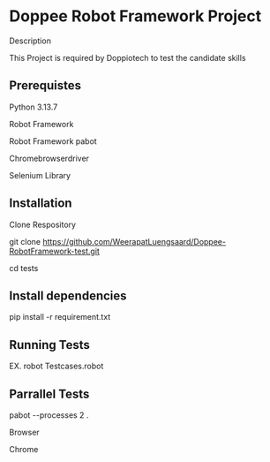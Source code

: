 # Doppee Robot Framework Project

Description

This Project is required by Doppiotech to test the candidate skills

## Prerequistes

  Python 3.13.7
  
  Robot Framework
  
  Robot Framework pabot
  
  Chromebrowserdriver
  
  Selenium Library
  
## Installation

Clone Respository

git clone https://github.com/WeerapatLuengsaard/Doppee-RobotFramework-test.git

cd tests

## Install dependencies

pip install -r requirement.txt


## Running Tests

EX. robot Testcases.robot

## Parrallel Tests

pabot --processes 2 .

Browser

Chrome 
